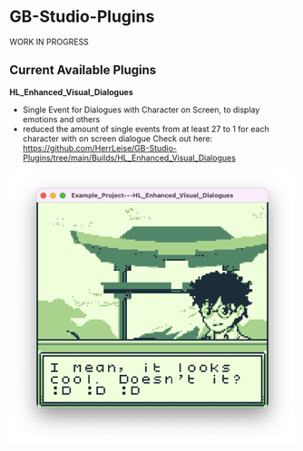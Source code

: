 # GB-Studio-Plugins

WORK IN PROGRESS


## Current Available Plugins

**HL_Enhanced_Visual_Dialogues**
- Single Event for Dialogues with Character on Screen, to display emotions and others
- reduced the amount of single events from at least 27 to 1 for each character with on screen dialogue
Check out here: https://github.com/HerrLeise/GB-Studio-Plugins/tree/main/Builds/HL_Enhanced_Visual_Dialogues

![HLEVD In Action](https://github.com/HerrLeise/GB-Studio-Plugins/blob/b58bb4af8e1c71fbab9c99c81c036d9ab0128121/Guide/res/HLEVD_B.png)

